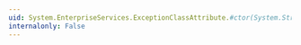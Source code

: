 ```yaml
---
uid: System.EnterpriseServices.ExceptionClassAttribute.#ctor(System.String)
internalonly: False
---
```

